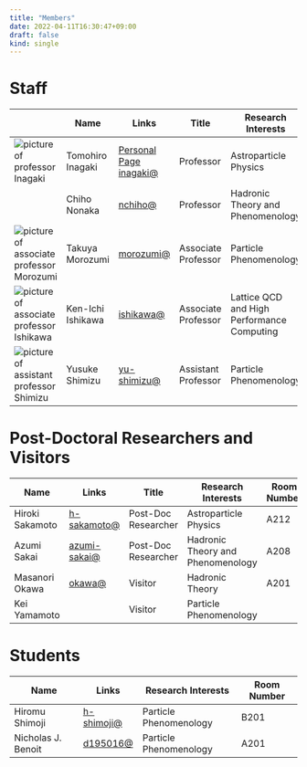 ```yaml
---
title: "Members"
date: 2022-04-11T16:30:47+09:00
draft: false
kind: single
---
```


# Staff
| | Name | Links | Title | Research Interests | Room Number |
| --- | ---- | ---- | ---- | ---- | ---- |
| ![picture of professor Inagaki](/members/inagaki2_2009.JPG) | Tomohiro Inagaki | [Personal Page](https://home.hiroshima-u.ac.jp/inagaki/) [inagaki@](mailto:inagaki@hiroshima-u.ac.jp) | Professor | Astroparticle Physics | Media Center |
|  | Chiho Nonaka | [nchiho@](mailto:nchiho@hiroshima-u.ac.jp) | Professor | Hadronic Theory and Phenomenology | A204 |
| ![picture of associate professor Morozumi](/members/morozumi.JPG) | Takuya Morozumi | [morozumi@](mailto:morozumi@hiroshima-u.ac.jp) | Associate Professor | Particle Phenomenology | A202 |
| ![picture of associate professor Ishikawa](/members/ishikawa_20210104.JPG) | Ken-Ichi Ishikawa | [ishikawa@](mailto:ishikawa@hiroshima-u.ac.jp) | Associate Professor | Lattice QCD and High Performance Computing | A203 |
| ![picture of assistant professor Shimizu](/members/YusukeShimizu_trim.jpg) | Yusuke Shimizu | [yu-shimizu@](mailto:yu-shimizu@hiroshima-u.ac.jp) | Assistant Professor | Particle Phenomenology | A201 |

# Post-Doctoral Researchers and Visitors
| Name | Links | Title | Research Interests | Room Number |
| ---- | ---- | ---- | ---- | ---- |
| Hiroki Sakamoto | [h-sakamoto@](h-sakamoto@hiroshima-u.ac.jp) | Post-Doc Researcher | Astroparticle Physics | A212 |
| Azumi Sakai | [azumi-sakai@](mailto:azumi-sakai@hiroshima-u.ac.jp) | Post-Doc Researcher | Hadronic Theory and Phenomenology | A208 |
| Masanori Okawa | [okawa@](okawa@sci.hiroshima-u.ac.jp) | Visitor | Hadronic Theory | A201 |
| Kei Yamamoto |  | Visitor | Particle Phenomenology |  |

# Students
| Name | Links | Research Interests | Room Number |
| ---- | ---- | ---- | ---- |
| Hiromu Shimoji | [h-shimoji@](mailto:h-shimoji@hiroshima-u.ac.jp) | Particle Phenomenology | B201 |
| Nicholas J. Benoit | [d195016@](d195016@hiroshima-u.ac.jp) | Particle Phenomenology | A201 |